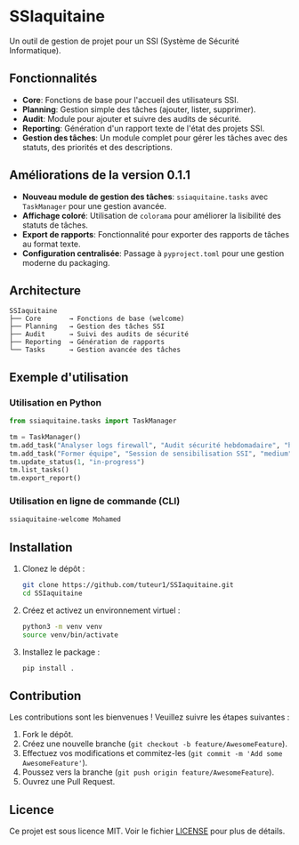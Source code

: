 # SSIaquitaine

Un outil de gestion de projet pour un SSI (Système de Sécurité Informatique).

## Fonctionnalités

- **Core**: Fonctions de base pour l'accueil des utilisateurs SSI.
- **Planning**: Gestion simple des tâches (ajouter, lister, supprimer).
- **Audit**: Module pour ajouter et suivre des audits de sécurité.
- **Reporting**: Génération d'un rapport texte de l'état des projets SSI.
- **Gestion des tâches**: Un module complet pour gérer les tâches avec des statuts, des priorités et des descriptions.

## Améliorations de la version 0.1.1

- **Nouveau module de gestion des tâches**: `ssiaquitaine.tasks` avec `TaskManager` pour une gestion avancée.
- **Affichage coloré**: Utilisation de `colorama` pour améliorer la lisibilité des statuts de tâches.
- **Export de rapports**: Fonctionnalité pour exporter des rapports de tâches au format texte.
- **Configuration centralisée**: Passage à `pyproject.toml` pour une gestion moderne du packaging.

## Architecture

```
SSIaquitaine
├── Core       → Fonctions de base (welcome)
├── Planning   → Gestion des tâches SSI
├── Audit      → Suivi des audits de sécurité
├── Reporting  → Génération de rapports
└── Tasks      → Gestion avancée des tâches
```

## Exemple d'utilisation

### Utilisation en Python

```python
from ssiaquitaine.tasks import TaskManager

tm = TaskManager()
tm.add_task("Analyser logs firewall", "Audit sécurité hebdomadaire", "high")
tm.add_task("Former équipe", "Session de sensibilisation SSI", "medium")
tm.update_status(1, "in-progress")
tm.list_tasks()
tm.export_report()
```

### Utilisation en ligne de commande (CLI)

```bash
ssiaquitaine-welcome Mohamed
```

## Installation

1. Clonez le dépôt :
   ```bash
   git clone https://github.com/tuteur1/SSIaquitaine.git
   cd SSIaquitaine
   ```
2. Créez et activez un environnement virtuel :
   ```bash
   python3 -m venv venv
   source venv/bin/activate
   ```
3. Installez le package :
   ```bash
   pip install .
   ```

## Contribution

Les contributions sont les bienvenues ! Veuillez suivre les étapes suivantes :
1. Fork le dépôt.
2. Créez une nouvelle branche (`git checkout -b feature/AwesomeFeature`).
3. Effectuez vos modifications et commitez-les (`git commit -m 'Add some AwesomeFeature'`).
4. Poussez vers la branche (`git push origin feature/AwesomeFeature`).
5. Ouvrez une Pull Request.

## Licence

Ce projet est sous licence MIT. Voir le fichier [LICENSE](LICENSE) pour plus de détails.

